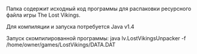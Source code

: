 Папка содержит исходный код программы для распаковки ресурсного файла игры The Lost Vikings.

Для компиляции и запуска потребуется Java v1.4

Запуск скомпилированной программы:
java lv.LostVikingsUnpacker -f /home/owner/games/LostVikings/DATA.DAT